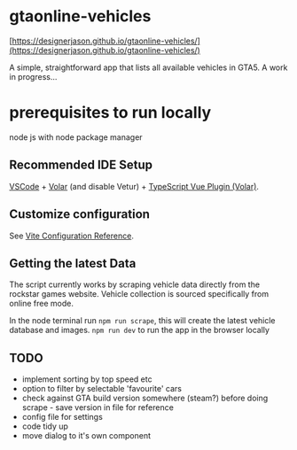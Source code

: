# gtaonline-vehicles

[https://designerjason.github.io/gtaonline-vehicles/](https://designerjason.github.io/gtaonline-vehicles/)

A simple, straightforward app that lists all available vehicles in GTA5. A work in progress...

# prerequisites to run locally
node js with node package manager


## Recommended IDE Setup

[VSCode](https://code.visualstudio.com/) + [Volar](https://marketplace.visualstudio.com/items?itemName=Vue.volar) (and disable Vetur) + [TypeScript Vue Plugin (Volar)](https://marketplace.visualstudio.com/items?itemName=Vue.vscode-typescript-vue-plugin).

## Customize configuration

See [Vite Configuration Reference](https://vitejs.dev/config/).

## Getting the latest Data
The script currently works by scraping vehicle data directly from the rockstar games website. Vehicle collection is sourced specifically from online free mode.

In the node terminal run `npm run scrape`, this will create the latest vehicle database and images.
`npm run dev` to run the app in the browser locally

## TODO
- implement sorting by top speed etc
- option to filter by selectable 'favourite' cars
- check against GTA build version somewhere (steam?) before doing scrape - save version in file for reference
- config file for settings
- code tidy up
- move dialog to it's own component
